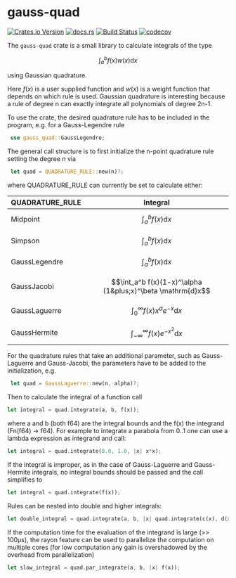 # gauss-quad

[![Crates.io Version](https://img.shields.io/crates/v/gauss-quad?logo=Rust)](https://crates.io/crates/gauss-quad)
[![docs.rs](https://img.shields.io/docsrs/gauss-quad?logo=docs.rs)](https://docs.rs/gauss-quad/latest/gauss_quad/)
[![Build Status](https://github.com/domidre/gauss-quad/actions/workflows/rust.yml/badge.svg)](https://github.com/domidre/gauss-quad/actions/workflows/rust.yml)
[![codecov](https://codecov.io/gh/DomiDre/gauss-quad/graph/badge.svg?token=YUP5Y77ER2)](https://codecov.io/gh/DomiDre/gauss-quad)

The `gauss-quad` crate is a small library to calculate integrals of the type

$$\int_a^b f(x) w(x) \mathrm{d}x$$

using Gaussian quadrature. 

Here $f(x)$ is a user supplied function
and $w(x)$ is a weight function that depends on which rule is used.
Gaussian quadrature is interesting because a rule of degree n can exactly integrate
all polynomials of degree 2n-1.

To use the crate, the desired quadrature rule has to be included in the program, e.g. for a Gauss-Legendre rule

```rust
 use gauss_quad::GaussLegendre;
```

The general call structure is to first initialize the n-point quadrature rule setting the degree n via

```rust
 let quad = QUADRATURE_RULE::new(n)?;
```

where QUADRATURE_RULE can currently be set to calculate either:

| QUADRATURE_RULE | Integral                                                   |
| --------------- | ---------------------------------------------------------- |
| Midpoint        | $$\int_a^b f(x) \mathrm{d}x$$                              |
| Simpson         | $$\int_a^b f(x) \mathrm{d}x$$                              |
| GaussLegendre   | $$\int_a^b f(x) \mathrm{d}x$$                              |
| GaussJacobi     | $$\int_a^b f(x)(1-x)^\alpha (1&plus;x)^\beta \mathrm{d}x$$ |
| GaussLaguerre   | $$\int_{0}^\infty f(x)x^\alpha e^{-x} \mathrm{d}x$$        |
| GaussHermite    | $$\int_{-\infty}^\infty f(x) e^{-x^2} \mathrm{d}x$$        |

For the quadrature rules that take an additional parameter, such as Gauss-Laguerre and Gauss-Jacobi, the parameters have to be added to the initialization, e.g.

```rust
 let quad = GaussLaguerre::new(n, alpha)?;
```

Then to calculate the integral of a function call

```rust
let integral = quad.integrate(a, b, f(x));
```

where a and b (both f64) are the integral bounds and the f(x) the integrand (Fn(f64) -> f64).
For example to integrate a parabola from 0..1 one can use a lambda expression as integrand and call:

```rust
let integral = quad.integrate(0.0, 1.0, |x| x*x);
```

If the integral is improper, as in the case of Gauss-Laguerre and Gauss-Hermite integrals, no integral bounds should be passed and the call simplifies to

```rust
let integral = quad.integrate(f(x));
```

Rules can be nested into double and higher integrals:

```rust
let double_integral = quad.integrate(a, b, |x| quad.integrate(c(x), d(x), |y| f(x, y)));
```

If the computation time for the evaluation of the integrand is large (>> 100µs), the rayon feature can be used to parallelize the computation on multiple cores (for low computation any gain is overshadowed by the overhead from parallelization)

```rust
let slow_integral = quad.par_integrate(a, b, |x| f(x));
```
